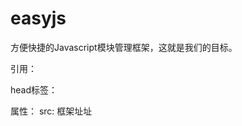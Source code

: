 easyjs
======

方便快捷的Javascript模块管理框架，这就是我们的目标。


引用：

head标签：
<script src="./libs/easyjs.0.0.1.js" id="root" data-files="" data-config="./config.js" data-main="./app.js"></script>

属性：
src: 框架址址
